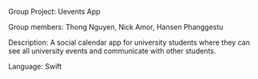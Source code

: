 Group Project: Uevents App

Group members: Thong Nguyen,
               Nick Amor,
               Hansen Phanggestu

Description: A social calendar app for university students where they can see all university events and communicate with other students.

Language: Swift
